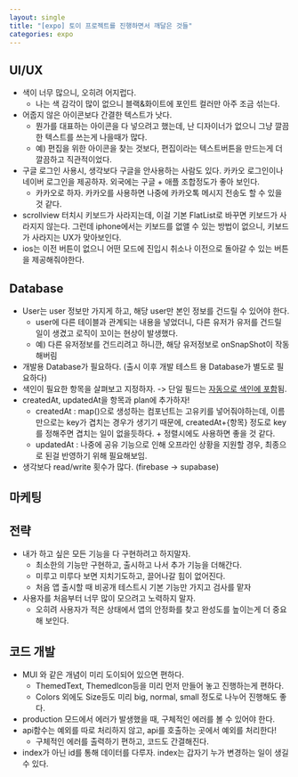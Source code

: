 ```yaml
---
layout: single
title: "[expo] 토이 프로젝트를 진행하면서 깨달은 것들"
categories: expo
---
```


## UI/UX

- 색이 너무 많으니, 오히려 어지럽다.
  - 나는 색 감각이 많이 없으니 블랙&화이트에 포인트 컬러만 아주 조금 섞는다.
- 어줍지 않은 아이콘보다 간결한 텍스트가 낫다.
  - 뭔가를 대표하는 아이콘을 다 넣으려고 했는데, 난 디자이너가 없으니 그냥 깔끔한 텍스트를 쓰는게 나을때가 많다.
  - 예) 편집을 위한 아이콘을 찾는 것보다, 편집이라는 텍스트버튼을 만드는게 더 깔끔하고 직관적이었다.
- 구글 로그인 사용시, 생각보다 구글을 안사용하는 사람도 있다. 카카오 로그인이나 네이버 로그인을 제공하자. 외국에는 구글 + 애플 조합정도가 좋아 보인다.
  - 카카오로 하자. 카카오를 사용하면 나중에 카카오톡 메시지 전송도 할 수 있을 것 같다.
- scrollview 터치시 키보드가 사라지는데, 이걸 기본 FlatList로 바꾸면 키보드가 사라지지 않는다. 그런데 iphone에서는 키보드를 없앨 수 있는 방법이 없으니, 키보드가 사라지는 UX가 맞아보인다.
- ios는 이전 버튼이 없으니 어떤 모드에 진입시 취소나 이전으로 돌아갈 수 있는 버튼을 제공해줘야한다.

## Database

- User는 user 정보만 가지게 하고, 해당 user만 본인 정보를 건드릴 수 있어야 한다.
  - user에 다른 테이블과 관계되는 내용을 넣었더니, 다른 유저가 유저를 건드릴 일이 생겼고 로직이 꼬이는 현상이 발생했다.
  - 예) 다른 유저정보를 건드리려고 하니깐, 해당 유저정보로 onSnapShot이 작동해버림
- 개발용 Database가 필요하다. (출시 이후 개발 테스트 용 Database가 별도로 필요하다)
- 색인이 필요한 항목을 살펴보고 지정하자. -> 단일 필드는 [자동으로 색인에 포함](https://firebase.google.com/docs/firestore/query-data/indexing)됨.
- createdAt, updatedAt을 항목과 plan에 추가하자!
  - createdAt : map()으로 생성하는 컴포넌트는 고유키를 넣어줘야하는데, 이름만으로는 key가 겹치는 경우가 생기기 때문에, createdAt+{항목} 정도로 key를 정해주면 겹치는 일이 없을듯하다. + 정렬시에도 사용하면 좋을 것 같다.
  - updatedAt : 나중에 공유 기능으로 인해 오프라인 상황을 지원할 경우, 최종으로 된걸 반영하기 위해 필요해보임.
- 생각보다 read/write 횟수가 많다. (firebase -> supabase)

## 마케팅

## 전략

- 내가 하고 싶은 모든 기능을 다 구현하려고 하지말자.
  - 최소한의 기능만 구현하고, 출시하고 나서 추가 기능을 더해간다.
  - 미루고 미루다 보면 지치기도하고, 끌어나갈 힘이 없어진다.
  - 처음 앱 출시할 때 비공개 테스트시 기본 기능만 가지고 검사를 맡자
- 사용자를 처음부터 너무 많이 모으려고 노력하지 말자.
  - 오히려 사용자가 적은 상태에서 앱의 안정화를 찾고 완성도를 높이는게 더 중요해 보인다.

## 코드 개발

- MUI 와 같은 개념이 미리 도이되어 있으면 편하다.
  - ThemedText, ThemedIcon등을 미리 먼저 만들어 놓고 진행하는게 편하다.
  - Colors 외에도 Size등도 미리 big, normal, small 정도로 나누어 진행해도 좋다.
- production 모드에서 에러가 발생했을 때, 구체적인 에러를 볼 수 있어야 한다.
- api함수는 예외를 따로 처리하지 않고, api를 호출하는 곳에서 예외를 처리한다!
  - 구체적인 에러를 출력하기 편하고, 코드도 간결해진다.
- index가 아닌 id를 통해 데이터를 다루자. index는 갑자기 누가 변경하는 일이 생길 수 있다.
